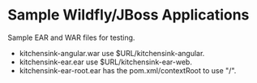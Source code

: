 # Sample Wildfly/JBoss Applications

Sample EAR and WAR files for testing.

- kitchensink-angular.war use $URL/kitchensink-angular.
- kitchensink-ear.ear use $URL/kitchensink-ear-web.
- kitchensink-ear-root.ear has the pom.xml/contextRoot to use "/".
